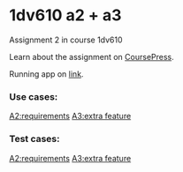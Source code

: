 # 1dv610 a2 + a3
Assignment 2 in course 1dv610

Learn about the assignment on  [CoursePress](https://coursepress.lnu.se/kurs/introduktion-till-mjukvarukvalitet/02-Laborationsuppgifter/3.%20Requirements).


Running app on [link](http://casaolive.es/1dv610/index.php).


### Use cases:

[A2:requirements](https://github.com/dntoll/1dv610/blob/master/assignments/A2_resources/UseCases.md)
[A3:extra feature](https://github.com/liha16/1dv610a2/wiki/Use-Cases)


### Test cases:

[A2:requirements](https://github.com/dntoll/1dv610/blob/master/assignments/A2_resources/TestCases.md)
[A3:extra feature](https://github.com/liha16/1dv610a2/wiki/Test-Cases)
